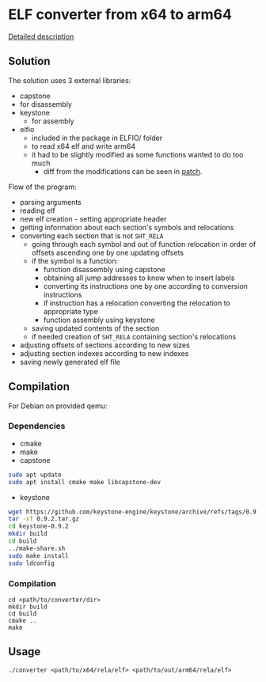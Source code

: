 # ELF converter from x64 to arm64 

[Detailed description](https://students.mimuw.edu.pl/ZSO/PUBLIC-SO/2022-2023/z1_elf/index.html#zadanie)

## Solution

The solution uses 3 external libraries:
-  capstone
  - for disassembly
- keystone
  - for assembly
- elfio
  - included in the package in ELFIO/ folder
  - to read x64 elf and write arm64
  - it had to be slightly modified as some functions wanted to do too much
      - diff from the modifications can be seen in [patch](ELFIO/0001-Functions-without-unneccessary-copies.patch).

Flow of the program:
- parsing arguments
- reading elf
- new elf creation - setting appropriate header
- getting information about each section's symbols and relocations
- converting each section that is not `SHT_RELA`
  - going through each symbol and out of function relocation in order of offsets ascending one by one updating offsets
  - if the symbol is a function:
    - function disassembly using capstone
    - obtaining all jump addresses to know when to insert labels
    - converting its instructions one by one according to conversion instructions
    - if instruction has a relocation converting the relocation to appropriate type
    - function assembly using keystone
  - saving updated contents of the section
  - if needed creation of `SHT_RELA` containing section's relocations
- adjusting offsets of sections according to new sizes
- adjusting section indexes according to new indexes
- saving newly generated elf file

## Compilation
For Debian on provided qemu:
### Dependencies
- cmake
- make
- capstone
```bash
sudo apt update
sudo apt install cmake make libcapstone-dev
```
- keystone
```bash
wget https://github.com/keystone-engine/keystone/archive/refs/tags/0.9.2.tar.gz
tar -xf 0.9.2.tar.gz
cd keystone-0.9.2
mkdir build 
cd build
../make-share.sh
sudo make install
sudo ldconfig
```
### Compilation
```
cd <path/to/converter/dir>
mkdir build 
cd build
cmake ..
make
```


## Usage
```
./converter <path/to/x64/rela/elf> <path/to/out/arm64/rela/elf>
```
